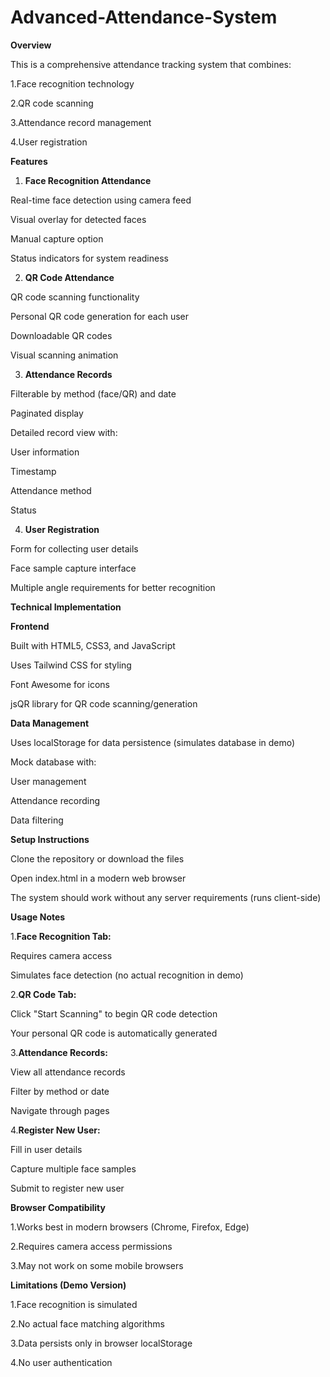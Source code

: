 # Advanced-Attendance-System

**Overview**

This is a comprehensive attendance tracking system that combines:

1.Face recognition technology

2.QR code scanning

3.Attendance record management

4.User registration

**Features**

1. **Face Recognition Attendance**

Real-time face detection using camera feed

Visual overlay for detected faces

Manual capture option

Status indicators for system readiness

2. **QR Code Attendance**

QR code scanning functionality

Personal QR code generation for each user

Downloadable QR codes

Visual scanning animation

3. **Attendance Records**

Filterable by method (face/QR) and date

Paginated display

Detailed record view with:

User information

Timestamp

Attendance method

Status

4. **User Registration**

Form for collecting user details

Face sample capture interface

Multiple angle requirements for better recognition

**Technical Implementation**

**Frontend**

Built with HTML5, CSS3, and JavaScript

Uses Tailwind CSS for styling

Font Awesome for icons

jsQR library for QR code scanning/generation

**Data Management**

Uses localStorage for data persistence (simulates database in demo)

Mock database with:

User management

Attendance recording

Data filtering

**Setup Instructions**

Clone the repository or download the files

Open index.html in a modern web browser

The system should work without any server requirements (runs client-side)

**Usage Notes**

1.**Face Recognition Tab:**

Requires camera access

Simulates face detection (no actual recognition in demo)

2.**QR Code Tab:**

Click "Start Scanning" to begin QR code detection

Your personal QR code is automatically generated

3.**Attendance Records:**

View all attendance records

Filter by method or date

Navigate through pages

4.**Register New User:**

Fill in user details

Capture multiple face samples

Submit to register new user

**Browser Compatibility**

1.Works best in modern browsers (Chrome, Firefox, Edge)

2.Requires camera access permissions

3.May not work on some mobile browsers

**Limitations (Demo Version)**

1.Face recognition is simulated

2.No actual face matching algorithms

3.Data persists only in browser localStorage

4.No user authentication
